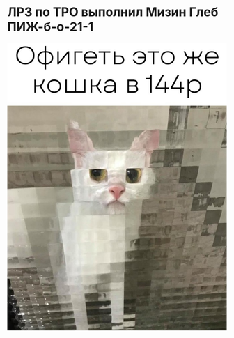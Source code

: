 # ЛР3 по ТРО выполнил Мизин Глеб ПИЖ-б-о-21-1
![kotik](https://github.com/GlebMizin/Imagenes/blob/master/caaaat.jpg)
